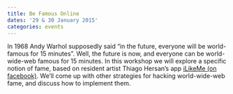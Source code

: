 ```yaml
---
title: Be Famous Online
dates: '29 & 30 January 2015'
categories: events
---
```

In 1968 Andy Warhol supposedly said &#8220;in the future, everyone will be world-famous for 15 minutes&#8221;. Well, the future is now, and everyone can be world-wide-web famous for 15 minutes. In this workshop we will explore a specific notion of fame, based on resident artist Thiago Hersan’s app [iLikeMe (on facebook)](http://www.thiagohersan.com/project/ilikeme-on-facebook-2013/). We’ll come up with other strategies for hacking world-wide-web fame, and discuss how to implement them.
